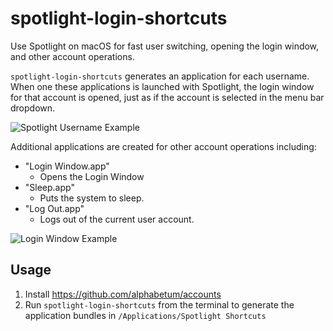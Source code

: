 # spotlight-login-shortcuts

Use Spotlight on macOS for fast user switching, opening the login window, and
other account operations.

`spotlight-login-shortcuts` generates an application for each username.
When one these applications is launched with Spotlight, the login window
for that account is opened, just as if the account is selected in the
menu bar dropdown.

![Spotlight Username Example](https://raw.githubusercontent.com/alphabetum/spotlight-login-shortcuts/master/images/username.png)

Additional applications are created for other account operations
including:

- "Login Window.app"
    - Opens the Login Window
- "Sleep.app"
    - Puts the system to sleep.
- "Log Out.app"
    - Logs out of the current user account.

![Login Window Example](https://raw.githubusercontent.com/alphabetum/spotlight-login-shortcuts/master/images/login%20window.png)

## Usage

1. Install https://github.com/alphabetum/accounts
2. Run `spotlight-login-shortcuts` from the terminal to generate the application bundles in `/Applications/Spotlight Shortcuts`
